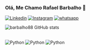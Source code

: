 ### Olá, Me Chamo Rafael Barbalho 🤟


[![Linkedin](https://img.shields.io/badge/LinkedIn-0077B5?style=for-the-badge&logo=linkedin&logoColor=white)](https://www.linkedin.com/in/rafabarbalho/)
[![Instagram](https://img.shields.io/badge/Instagram-E4405F?style=for-the-badge&logo=instagram&logoColor=white)](https://www.instagram.com/ads.rafa/)
[![whatsapp](https://img.shields.io/badge/WhatsApp-25D366?style=for-the-badge&logo=whatsapp&logoColor=white)](https://api.whatsapp.com/send?1=pt_BR&phone=5581999222788)

![barbalho88 GitHub stats](https://github-readme-stats.vercel.app/api?username=barbalho88&anuraghazra&hide=contribs,prs)

<div style="display: inline_block"><br/>
<img align="center" alt="Python" src="https://img.shields.io/badge/Python-14354C?style=for-the-badge&logo=python&logoColor=white" />
<img align="center" alt="Python" src="https://img.shields.io/badge/MySQL-005C84?style=for-the-badge&logo=mysql&logoColor=white" />
<img align="center" alt="Python" src="https://img.shields.io/badge/GitHub-100000?style=for-the-badge&logo=github&logoColor=white" /></div>
